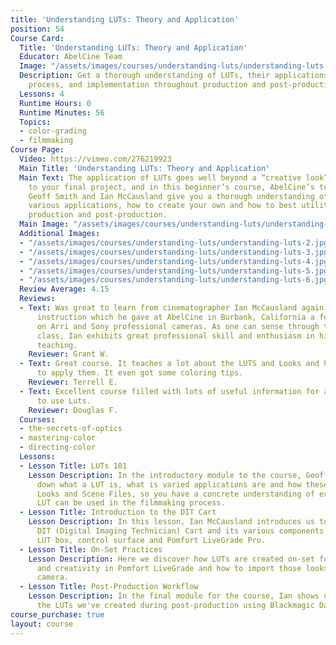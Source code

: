 ```yaml
---
title: 'Understanding LUTs: Theory and Application'
position: 54
Course Card:
  Title: 'Understanding LUTs: Theory and Application'
  Educator: AbelCine Team
  Image: "/assets/images/courses/understanding-luts/understanding-luts.jpg"
  Description: Get a thorough understanding of LUTs, their applications, creation
    process, and implementation throughout production and post-production.
  Lessons: 4
  Runtime Hours: 0
  Runtime Minutes: 56
  Topics:
  - color-grading
  - filmmaking
Course Page:
  Video: https://vimeo.com/276219923
  Main Title: 'Understanding LUTs: Theory and Application'
  Main Text: The application of LUTs goes well beyond a “creative look” to plug in
    to your final project, and in this beginner’s course, AbelCine’s technology specialists
    Geoff Smith and Ian McCausland give you a thorough understanding of LUTs, their
    various applications, how to create your own and how to best utilitize them throughout
    production and post-production.
  Main Image: "/assets/images/courses/understanding-luts/understanding-luts-1.jpg"
  Additional Images:
  - "/assets/images/courses/understanding-luts/understanding-luts-2.jpg"
  - "/assets/images/courses/understanding-luts/understanding-luts-3.jpg"
  - "/assets/images/courses/understanding-luts/understanding-luts-4.jpg"
  - "/assets/images/courses/understanding-luts/understanding-luts-5.jpg"
  - "/assets/images/courses/understanding-luts/understanding-luts-6.jpg"
  Review Average: 4.15
  Reviews:
  - Text: Was great to learn from cinematographer Ian McCausland again. Attended on-hands
      instruction which he gave at AbelCine in Burbank, California a few years ago
      on Arri and Sony professional cameras. As one can sense through this online
      class, Ian exhibits great professional skill and enthusiasm in his personalized
      teaching.
    Reviewer: Grant W.
  - Text: Great course. It teaches a lot about the LUTS and Looks and how and when
      to apply them. It even got some coloring tips.
    Reviewer: Terrell E.
  - Text: Excellent course filled with lots of useful information for anyone looking
      to use Luts.
    Reviewer: Douglas F.
  Courses:
  - the-secrets-of-optics
  - mastering-color
  - directing-color
  Lessons:
  - Lesson Title: LUTs 101
    Lesson Description: In the introductory module to the course, Geoff Smith breaks
      down what a LUT is, what is varied applications are and how these differ from
      Looks and Scene Files, so you have a concrete understanding of exactly how a
      LUT can be used in the filmmaking process.
  - Lesson Title: Introduction to the DIT Cart
    Lesson Description: In this lesson, Ian McCausland introduces us to a professional
      DIT (Digital Imaging Technician) Cart and its various components including the
      LUT box, control surface and Pomfort LiveGrade Pro.
  - Lesson Title: On-Set Practices
    Lesson Description: Here we discover how LUTs are created on-set for both delogging
      and creativity in Pomfort LiveGrade and how to import those looks into your
      camera.
  - Lesson Title: Post-Production Workflow
    Lesson Description: In the final module for the course, Ian shows us how to apply
      the LUTs we've created during post-production using Blackmagic DaVinci Resolve.
course_purchase: true
layout: course
---
```


